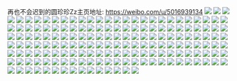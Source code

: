 再也不会迟到的圆珍珍Zz主页地址: https://weibo.com/u/5016939134 
![](https://wx4.sinaimg.cn/mw2000/005twz38gy1h94wgedytkj313z0tzgvq.jpg) 
![](https://wx4.sinaimg.cn/mw2000/005twz38gy1h94v75ve68j316p1kx7qo.jpg) 
![](https://wx4.sinaimg.cn/mw2000/005twz38gy1h94v78gdilj316p1kxwyw.jpg) 
![](https://wx4.sinaimg.cn/mw2000/005twz38gy1h94v7bfec4j316p1kxnk4.jpg) 
![](https://wx4.sinaimg.cn/mw2000/005twz38gy1h94v79oradj31521isha8.jpg) 
![](https://wx4.sinaimg.cn/mw2000/005twz38gy1h94v7e5fcsj32c03407wm.jpg) 
![](https://wx4.sinaimg.cn/mw2000/005twz38gy1h94v7gqpt8j32c02ganpg.jpg) 
![](https://wx4.sinaimg.cn/mw2000/005twz38gy1h94v72y542j32c0340b2b.jpg) 
![](https://wx4.sinaimg.cn/mw2000/005twz38gy1h94v7ukeraj33402c04qs.jpg) 
![](https://wx4.sinaimg.cn/mw2000/005twz38gy1h94v7xjepqj33402c04qu.jpg) 
![](https://wx4.sinaimg.cn/mw2000/005twz38gy1h94v800fcgj32c0340b2c.jpg) 
![](https://wx4.sinaimg.cn/mw2000/005twz38gy1h93qnaejqaj30rd127790.jpg) 
![](https://wx4.sinaimg.cn/mw2000/005twz38gy1h8ynm271faj32c0340x6q.jpg) 
![](https://wx4.sinaimg.cn/mw2000/005twz38gy1h8xxhi0piaj32bc334hdu.jpg) 
![](https://wx4.sinaimg.cn/mw2000/005twz38gy1h8xxc8lcw2j32bc334u0z.jpg) 
![](https://wx4.sinaimg.cn/mw2000/005twz38gy1h8xx7zza0xj32bc3344qs.jpg) 
![](https://wx4.sinaimg.cn/mw2000/005twz38gy1h8xxcgf6ntj32bc334e82.jpg) 
![](https://wx4.sinaimg.cn/mw2000/005twz38gy1h8xxcsfzozj32bc334b2b.jpg) 
![](https://wx4.sinaimg.cn/mw2000/005twz38gy1h8xxd18d8fj32bc3347wi.jpg) 
![](https://wx4.sinaimg.cn/mw2000/005twz38gy1h8t0k4xgvgj30yi180n50.jpg) 
![](https://wx4.sinaimg.cn/mw2000/005twz38gy1h8nb8r2tl9j32c0340b2b.jpg) 
![](https://wx4.sinaimg.cn/mw2000/005twz38gy1h8mgwx1r87j31kx16pkcr.jpg) 
![](https://wx4.sinaimg.cn/mw2000/005twz38gy1h8mhxis2qnj310u1kx138.jpg) 
![](https://wx4.sinaimg.cn/mw2000/005twz38gy1h8mhcupv8uj316p1kxwum.jpg) 
![](https://wx4.sinaimg.cn/mw2000/005twz38gy1h8mhcvvzvfj31651g4ale.jpg) 
![](https://wx4.sinaimg.cn/mw2000/005twz38gy1h8mhaz6qp3j31400xi17d.jpg) 
![](https://wx4.sinaimg.cn/mw2000/005twz38gy1h8mew93y2wj30uc16pwns.jpg) 
![](https://wx4.sinaimg.cn/mw2000/005twz38gy1h8meqq8kd9j31kx16p14q.jpg) 
![](https://wx4.sinaimg.cn/mw2000/005twz38gy1h8ov5quas6j31jk2234my.jpg) 
![](https://wx4.sinaimg.cn/mw2000/005twz38gy1h8k79seg89j30zj1e3aqz.jpg) 
![](https://wx4.sinaimg.cn/mw2000/005twz38gy1h8jv4mwokkj32c0340kjm.jpg) 
![](https://wx4.sinaimg.cn/mw2000/005twz38gy1h8jv4ovyg6j32c0340kjm.jpg) 
![](https://wx4.sinaimg.cn/mw2000/005twz38gy1h8gqs18b6yj30yi1bl121.jpg) 
![](https://wx4.sinaimg.cn/mw2000/005twz38gy1h8gj7xuu69j30yi0t1grp.jpg) 
![](https://wx4.sinaimg.cn/mw2000/005twz38gy1h8ghfijiosj30to1gqk1k.jpg) 
![](https://wx4.sinaimg.cn/mw2000/005twz38gy1h8gh6nomisj30yi0nldl4.jpg) 
![](https://wx4.sinaimg.cn/mw2000/005twz38gy1h8eb9bxru1j30yi22o7wh.jpg) 
![](https://wx4.sinaimg.cn/mw2000/005twz38gy1h8dwjp4wklj30yi0q8wlk.jpg) 
![](https://wx4.sinaimg.cn/mw2000/005twz38gy1h8dwjpi5q8j30yi0lqaey.jpg) 
![](https://wx4.sinaimg.cn/mw2000/005twz38gy1h8cq608ckgj321j2ocqv6.jpg) 
![](https://wx4.sinaimg.cn/mw2000/005twz38gy1h8co9t4gsrj31tb2q6e82.jpg) 
![](https://wx4.sinaimg.cn/mw2000/005twz38gy1h8co90ip84j320e2vwb2a.jpg) 
![](https://wx4.sinaimg.cn/mw2000/005twz38gy1h8co9iu9mxj31q22t0u0x.jpg) 
![](https://wx4.sinaimg.cn/mw2000/005twz38gy1h8co9my2c9j31tw2sfqv5.jpg) 
![](https://wx4.sinaimg.cn/mw2000/005twz38gy1h89oid03oxj30yi22o7wh.jpg) 
![](https://wx4.sinaimg.cn/mw2000/005twz38gy1h89mg9dlxdj30u01hc7hb.jpg) 
![](https://wx4.sinaimg.cn/mw2000/005twz38gy1h865vscjf6j30tz0tl148.jpg) 
![](https://wx4.sinaimg.cn/mw2000/005twz38gy1h83rrjk6bgj30yi12jwif.jpg) 
![](https://wx4.sinaimg.cn/mw2000/005twz38gy1h825knvx98j30sg0ryakq.jpg) 
![](https://wx4.sinaimg.cn/mw2000/005twz38gy1h825lu1vogj31hb0tzwlt.jpg) 
![](https://wx4.sinaimg.cn/mw2000/005twz38gy1h81fr5lw6nj324i31xb2b.jpg) 
![](https://wx4.sinaimg.cn/mw2000/005twz38gy1h81frfcmolj323i30u4qq.jpg) 
![](https://wx4.sinaimg.cn/mw2000/005twz38gy1h81fs2sf3sj32c03404qr.jpg) 
![](https://wx4.sinaimg.cn/mw2000/005twz38gy1h807vkw1q4j31400u0ag4.jpg) 
![](https://wx4.sinaimg.cn/mw2000/005twz38gy1h807vlqvlwj31400u078q.jpg) 
![](https://wx4.sinaimg.cn/mw2000/005twz38gy1h807viv4lkj30u0140466.jpg) 
![](https://wx4.sinaimg.cn/mw2000/005twz38gy1h7y6rtirghj30u01gwe61.jpg) 
![](https://wx4.sinaimg.cn/mw2000/005twz38gy1h7y6rp1w1pj31sc2ds4qq.jpg) 
![](https://wx4.sinaimg.cn/mw2000/005twz38gy1h7y6rikro9j32c0340e82.jpg) 
![](https://wx4.sinaimg.cn/mw2000/005twz38gy1h7y6ypiimaj30u01hc4en.jpg) 
![](https://wx4.sinaimg.cn/mw2000/005twz38gy1h7xqkaneg8j30yi22o4qp.jpg) 
![](https://wx4.sinaimg.cn/mw2000/005twz38gy1h7vv5jlnlhj31sc2dsb29.jpg) 
![](https://wx4.sinaimg.cn/mw2000/005twz38gy1h7siwe87lwj30yi0ougqa.jpg) 
![](https://wx4.sinaimg.cn/mw2000/005twz38gy1h7sisglarsj30yi14m480.jpg) 
![](https://wx4.sinaimg.cn/mw2000/005twz38gy1h7sid2mvqrj30w405fmy8.jpg) 
![](https://wx4.sinaimg.cn/mw2000/005twz38gy1h7sidw20lbj319e0kqags.jpg) 
![](https://wx4.sinaimg.cn/mw2000/005twz38gy1h7qm81n5q3j30u01sxk72.jpg) 
![](https://wx4.sinaimg.cn/mw2000/005twz38gy1h7qm3s9ydyj30u01sxk6b.jpg) 
![](https://wx4.sinaimg.cn/mw2000/005twz38gy1h7nac51oz2j30tw11a17y.jpg) 
![](https://wx4.sinaimg.cn/mw2000/005twz38gy1h7la71u7bwj30yi22ob29.jpg) 
![](https://wx4.sinaimg.cn/mw2000/005twz38gy1h7hoim8wijj30u01hctkf.jpg) 
![](https://wx4.sinaimg.cn/mw2000/005twz38gy1h7c5ijcoz7j30u01cjdq2.jpg) 
![](https://wx4.sinaimg.cn/mw2000/005twz38gy1h7c5issmvcj30mz0mln3w.jpg) 
![](https://wx4.sinaimg.cn/mw2000/005twz38gy1h7c59z7yc4j30u00xwwnp.jpg) 
![](https://wx4.sinaimg.cn/mw2000/005twz38gy1h7c56j2k9ej30yi08ggnp.jpg) 
![](https://wx4.sinaimg.cn/mw2000/005twz38gy1h7c56ied3ij30yi0hndjv.jpg) 
![](https://wx4.sinaimg.cn/mw2000/005twz38gy1h7c59a6hwzj30yi15x7du.jpg) 
![](https://wx4.sinaimg.cn/mw2000/005twz38gy1h7c4c1nu7dj33402c0kjm.jpg) 
![](https://wx4.sinaimg.cn/mw2000/005twz38gy1h7c4c3v8ckj32c0340hdu.jpg) 
![](https://wx4.sinaimg.cn/mw2000/005twz38gy1h7c4bzi4ofj32c0340qv6.jpg) 
![](https://wx4.sinaimg.cn/mw2000/005twz38gy1h7c4bx3jt5j32c0340qv7.jpg) 
![](https://wx4.sinaimg.cn/mw2000/005twz38gy1h7awn32yk2j33402c0dxc.jpg) 
![](https://wx4.sinaimg.cn/mw2000/005twz38gy1h7awn9b2h2j33402c0e81.jpg) 
![](https://wx4.sinaimg.cn/mw2000/005twz38gy1h7awna6btcj30u0140431.jpg) 
![](https://wx4.sinaimg.cn/mw2000/005twz38gy1h7awms9ht5j30u00xpgvj.jpg) 
![](https://wx4.sinaimg.cn/mw2000/005twz38gy1h79cwcppamj313u0sl19n.jpg) 
![](https://wx4.sinaimg.cn/mw2000/005twz38gy1h79cwdl105j30u00yuk35.jpg) 
![](https://wx4.sinaimg.cn/mw2000/005twz38gy1h79cwehoncj30u00xptlx.jpg) 
![](https://wx4.sinaimg.cn/mw2000/005twz38gy1h76dj9qxh6j30zp0rndsf.jpg) 
![](https://wx4.sinaimg.cn/mw2000/005twz38gy1h6x52rlkqxj30yi22ob29.jpg) 
![](https://wx4.sinaimg.cn/mw2000/005twz38gy1h6sau36xt4j31hc0u0dhi.jpg) 
![](https://wx4.sinaimg.cn/mw2000/005twz38gy1h6saudh3zhj32c0340b2a.jpg) 
![](https://wx4.sinaimg.cn/mw2000/005twz38gy1h6q4tufdrsj30u012qgmo.jpg) 
![](https://wx4.sinaimg.cn/mw2000/005twz38gy1h6oyfkrxdwj32c0340hdu.jpg) 
![](https://wx4.sinaimg.cn/mw2000/005twz38gy1h6oygiggyjj30u00w9tna.jpg) 
![](https://wx4.sinaimg.cn/mw2000/005twz38gy1h6nyvj0sv7j30k00vltdv.jpg) 
![](https://wx4.sinaimg.cn/mw2000/005twz38gy1h6mnsowl30j30oy0v6mzz.jpg) 
![](https://wx4.sinaimg.cn/mw2000/005twz38gy1h6m42053njj30u01igwop.jpg) 
![](https://wx4.sinaimg.cn/mw2000/005twz38gy1h6m41so25dj30u01gr4as.jpg) 
![](https://wx4.sinaimg.cn/mw2000/005twz38gy1h6looazfn3j30yi17n440.jpg) 
![](https://wx4.sinaimg.cn/mw2000/005twz38gy1h6lkx34eblj30yi0qvjz9.jpg) 
![](https://wx4.sinaimg.cn/mw2000/005twz38gy1h6jclipybvj30u00zy7c9.jpg) 
![](https://wx4.sinaimg.cn/mw2000/005twz38gy1h6j2hskamqj30yi22o7wh.jpg) 
![](https://wx4.sinaimg.cn/mw2000/005twz38gy1h6j00daj6kj30yi1qxjuk.jpg) 
![](https://wx4.sinaimg.cn/mw2000/005twz38gy1h6gu6wct8qj32c0340kjm.jpg) 
![](https://wx4.sinaimg.cn/mw2000/005twz38gy1h6gigyelq0j30yi0u4gmo.jpg) 
![](https://wx4.sinaimg.cn/mw2000/005twz38gy1h6cbdxqbewj30u01fdjtd.jpg) 
![](https://wx4.sinaimg.cn/mw2000/005twz38gy1h6b0v5luaej31900u0gqt.jpg) 
![](https://wx4.sinaimg.cn/mw2000/005twz38gy1h6313qiuhoj32c0340npf.jpg) 
![](https://wx4.sinaimg.cn/mw2000/005twz38gy1h6313rtiewj33402c0b29.jpg) 
![](https://wx4.sinaimg.cn/mw2000/005twz38gy1h62pnpdcbyj31o01o0nc0.jpg) 
![](https://wx4.sinaimg.cn/mw2000/005twz38gy1h62pnoyv42j31o01o0wpw.jpg) 
![](https://wx4.sinaimg.cn/mw2000/005twz38gy1h62pno7za1j31o01o0tkn.jpg) 
![](https://wx4.sinaimg.cn/mw2000/005twz38gy1h62pnoli46j31o01o0qdm.jpg) 
![](https://wx4.sinaimg.cn/mw2000/005twz38gy1h62pnnojbcj31o01o0n2b.jpg) 
![](https://wx4.sinaimg.cn/mw2000/005twz38gy1h62pnprms1j31o01o0dpx.jpg) 
![](https://wx4.sinaimg.cn/mw2000/005twz38gy1h5x8mcimkpj30sg0sggng.jpg) 
![](https://wx4.sinaimg.cn/mw2000/005twz38gy1h5ttbej5gdj32c034017f.jpg) 
![](https://wx4.sinaimg.cn/mw2000/005twz38gy1h5q92sly9oj30u015jwff.jpg) 
![](https://wx4.sinaimg.cn/mw2000/005twz38gy1h5p5obt1c0j30yi0kzabn.jpg) 
![](https://wx4.sinaimg.cn/mw2000/005twz38gy1h5k1m7nujhj30u00wrgrc.jpg) 
![](https://wx4.sinaimg.cn/mw2000/005twz38gy1h5djybvqwdj32c0340u10.jpg) 
![](https://wx4.sinaimg.cn/mw2000/005twz38gy1h5djy75465j32c0340qv9.jpg) 
![](https://wx4.sinaimg.cn/mw2000/005twz38gy1h5djy91t2lj32c0340nph.jpg) 
![](https://wx4.sinaimg.cn/mw2000/005twz38gy1h5djy1h4phj33402c0e82.jpg) 
![](https://wx4.sinaimg.cn/mw2000/005twz38gy1h5djy5ddlej32c0340u0z.jpg) 
![](https://wx4.sinaimg.cn/mw2000/005twz38gy1h5djydgd31j32c0340e85.jpg) 
![](https://wx4.sinaimg.cn/mw2000/005twz38gy1h5djybgu0uj33402c0u10.jpg) 
![](https://wx4.sinaimg.cn/mw2000/005twz38gy1h5djybx71ej32c0340x6r.jpg) 
![](https://wx4.sinaimg.cn/mw2000/005twz38gy1h5djy9t9t5j32c0340x6q.jpg) 
![](https://wx4.sinaimg.cn/mw2000/005twz38gy1h5djy6dnhwj32sn2c0qv6.jpg) 
![](https://wx4.sinaimg.cn/mw2000/005twz38gy1h5djyd0he3j33402c0npg.jpg) 
![](https://wx4.sinaimg.cn/mw2000/005twz38gy1h5djyfama8j32c0340qv9.jpg) 
![](https://wx4.sinaimg.cn/mw2000/005twz38gy1h5djyesuxaj32c0340e84.jpg) 
![](https://wx4.sinaimg.cn/mw2000/005twz38gy1h5djydecwqj32c0340hdv.jpg) 
![](https://wx4.sinaimg.cn/mw2000/005twz38gy1h5djycgb9pj33402c01l0.jpg) 
![](https://wx4.sinaimg.cn/mw2000/005twz38gy1h5c4i00m78j318x19sk6p.jpg) 
![](https://wx4.sinaimg.cn/mw2000/005twz38gy1h5c4i017gqj30yl0t510s.jpg) 
![](https://wx4.sinaimg.cn/mw2000/005twz38gy1h58jy4si4aj30kr0mzn1x.jpg) 
![](https://wx4.sinaimg.cn/mw2000/005twz38gy1h51hawq7fyj30u01sxne0.jpg) 
![](https://wx4.sinaimg.cn/mw2000/005twz38gy1h512wlvcfnj30u01gpagz.jpg) 
![](https://wx4.sinaimg.cn/mw2000/005twz38gy1h512sw2hi9j30yi0asdh6.jpg) 
![](https://wx4.sinaimg.cn/mw2000/005twz38gy1h512t8eghuj30wj0a6dh4.jpg) 
![](https://wx4.sinaimg.cn/mw2000/005twz38gy1h4sqx9gylgj319p0u0n8r.jpg) 
![](https://wx4.sinaimg.cn/mw2000/005twz38ly1h4i8mod4pkj30yi0f9mzw.jpg) 
![](https://wx4.sinaimg.cn/mw2000/005twz38ly1h4b3ipaxhej30g40l5wfl.jpg) 
![](https://wx4.sinaimg.cn/mw2000/005twz38ly1h4aaadomwvj30xc4ecx6q.jpg) 
![](https://wx4.sinaimg.cn/mw2000/005twz38ly1h4aaabnv26j30xc4xsqv6.jpg) 
![](https://wx4.sinaimg.cn/mw2000/005twz38ly1h4aaabqx3bj30xc4ecqv6.jpg) 
![](https://wx4.sinaimg.cn/mw2000/005twz38ly1h4aaaai2x2j30xc3pckjm.jpg) 
![](https://wx4.sinaimg.cn/mw2000/005twz38ly1h4aaab0yrwj30xc3uwhdu.jpg) 
![](https://wx4.sinaimg.cn/mw2000/005twz38ly1h4aaa8rx8zj30xc3h01ky.jpg) 
![](https://wx4.sinaimg.cn/mw2000/005twz38ly1h4aaadtmznj30xc3pcb2a.jpg) 
![](https://wx4.sinaimg.cn/mw2000/005twz38ly1h4aaace5b1j30xc3uwx6q.jpg) 
![](https://wx4.sinaimg.cn/mw2000/005twz38ly1h4982f6oscj30u0140tg8.jpg) 
![](https://wx4.sinaimg.cn/mw2000/005twz38ly1h4982fficoj30u0140jz4.jpg) 
![](https://wx4.sinaimg.cn/mw2000/005twz38ly1h4982f7ukdj30u014078v.jpg) 
![](https://wx4.sinaimg.cn/mw2000/005twz38ly1h3t0cofwfdj30sd0yygs0.jpg) 
![](https://wx4.sinaimg.cn/mw2000/005twz38ly1h3t04evscqj32c0340npf.jpg) 
![](https://wx4.sinaimg.cn/mw2000/005twz38ly1h3szp7nxi6j30zg1baagk.jpg) 
![](https://wx4.sinaimg.cn/mw2000/005twz38ly1h3szp7odsgj30zg1baguu.jpg) 
![](https://wx4.sinaimg.cn/mw2000/005twz38ly1h3pjtncgotj31hc0zkqcm.jpg) 
![](https://wx4.sinaimg.cn/mw2000/005twz38ly1h3n6ndwgxpj33402c04qs.jpg) 
![](https://wx4.sinaimg.cn/mw2000/005twz38ly1h3n6nbed5hj33402c07wi.jpg) 
![](https://wx4.sinaimg.cn/mw2000/005twz38ly1h3n6nb3ji0j33402c04qq.jpg) 
![](https://wx4.sinaimg.cn/mw2000/005twz38ly1h3n6nakscjj32861re1kx.jpg) 
![](https://wx4.sinaimg.cn/mw2000/005twz38ly1h3n2g8qza6j33402c0npf.jpg) 
![](https://wx4.sinaimg.cn/mw2000/005twz38ly1h3lvesq5ptj30u0140gw3.jpg) 
